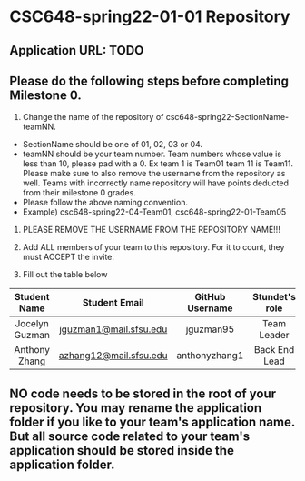 # CSC648-spring22-01-01 Repository

## Application URL: TODO


## Please do the following steps before completing Milestone 0.
1. Change the name of the repository of csc648-spring22-SectionName-teamNN. 
 - SectionName should be one of 01, 02, 03 or 04. 
 - teamNN should be your team number. Team numbers whose value is less than 10, please pad with a 0. Ex team 1 is Team01 team 11 is Team11. Please make sure to also remove the username from the repository as well. Teams with incorrectly name repository will have points deducted from their milestone 0 grades.
 - Please follow the above naming convention.
 - Example) csc648-spring22-04-Team01,   csc648-spring22-01-Team05

1. PLEASE REMOVE THE USERNAME FROM THE REPOSITORY NAME!!!

2. Add ALL members of your team to this repository. For it to count, they must ACCEPT the invite.

3. Fill out the table below


| Student Name   |      Student Email    |  GitHub Username | Stundet's role |
|    :---:       |     :---:             |     :---:        | :---:          |
| Jocelyn Guzman | jguzman1@mail.sfsu.edu |   jguzman95  |  Team Leader |
| Anthony Zhang  | azhang12@mail.sfsu.edu | anthonyzhang1 | Back End Lead |

## NO code needs to be stored in the root of your repository. You may rename the application folder if you like to your team's application name. But all source code related to your team's application should be stored inside the application folder.
